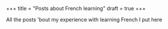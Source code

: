 +++
title = "Posts about French learning"
draft = true
+++

All the posts 'bout my experience with learning French I put here